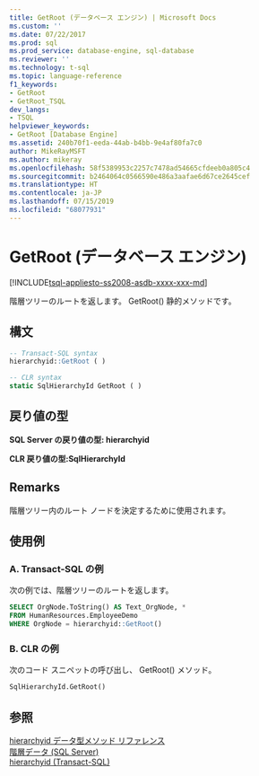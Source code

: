 ```yaml
---
title: GetRoot (データベース エンジン) | Microsoft Docs
ms.custom: ''
ms.date: 07/22/2017
ms.prod: sql
ms.prod_service: database-engine, sql-database
ms.reviewer: ''
ms.technology: t-sql
ms.topic: language-reference
f1_keywords:
- GetRoot
- GetRoot_TSQL
dev_langs:
- TSQL
helpviewer_keywords:
- GetRoot [Database Engine]
ms.assetid: 240b70f1-eeda-44ab-b4bb-9e4af80fa7c0
author: MikeRayMSFT
ms.author: mikeray
ms.openlocfilehash: 58f5389953c2257c7478ad54665cfdeeb0a805c4
ms.sourcegitcommit: b2464064c0566590e486a3aafae6d67ce2645cef
ms.translationtype: HT
ms.contentlocale: ja-JP
ms.lasthandoff: 07/15/2019
ms.locfileid: "68077931"
---
```

# <a name="getroot-database-engine"></a>GetRoot (データベース エンジン)
[!INCLUDE[tsql-appliesto-ss2008-asdb-xxxx-xxx-md](../../includes/tsql-appliesto-ss2008-asdb-xxxx-xxx-md.md)]

階層ツリーのルートを返します。 GetRoot() 静的メソッドです。
  
## <a name="syntax"></a>構文  
  
```sql
-- Transact-SQL syntax  
hierarchyid::GetRoot ( )   
```  
  
```sql
-- CLR syntax  
static SqlHierarchyId GetRoot ( )   
```  
  
## <a name="return-types"></a>戻り値の型  
**SQL Server の戻り値の型: hierarchyid**
  
**CLR 戻り値の型:SqlHierarchyId**
  
## <a name="remarks"></a>Remarks  
階層ツリー内のルート ノードを決定するために使用されます。
  
## <a name="examples"></a>使用例  
  
### <a name="a-transact-sql-example"></a>A. Transact-SQL の例  
次の例では、階層ツリーのルートを返します。
  
```sql
SELECT OrgNode.ToString() AS Text_OrgNode, *  
FROM HumanResources.EmployeeDemo  
WHERE OrgNode = hierarchyid::GetRoot()  
```  
  
### <a name="b-clr-example"></a>B. CLR の例  
次のコード スニペットの呼び出し、 GetRoot() メソッド。
  
```sql
SqlHierarchyId.GetRoot()  
```  
  
## <a name="see-also"></a>参照
[hierarchyid データ型メソッド リファレンス](https://msdn.microsoft.com/library/01a050f5-7580-4d5f-807c-7f11423cbb06)  
[階層データ (SQL Server)](../../relational-databases/hierarchical-data-sql-server.md)  
[hierarchyid &#40;Transact-SQL&#41;](../../t-sql/data-types/hierarchyid-data-type-method-reference.md)
  
  
